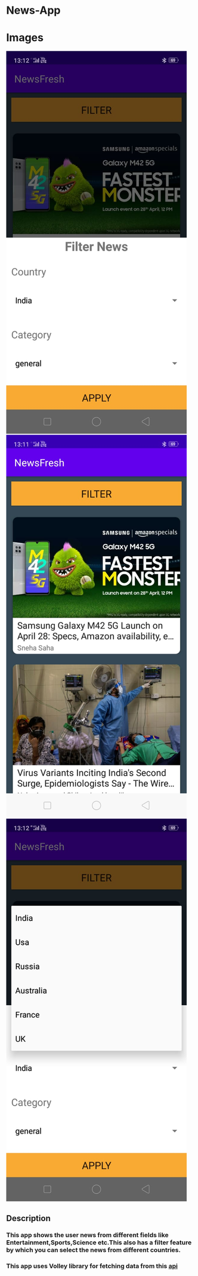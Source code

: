 # News-App

# Images
![alt text](https://github.com/priyansh-design/News-App/blob/main/pics/image%201.jfif)
![alt text](https://github.com/priyansh-design/News-App/blob/main/pics/image%202.jfif)
![alt text](https://github.com/priyansh-design/News-App/blob/main/pics/image%203.jfif)


## Description

### This app shows the user news from different fields like Entertainment,Sports,Science etc.This also has a filter feature by which you can select the news from different countries.

### This app uses Volley library for fetching data from this [api](https://saurav.tech/NewsAPI/)
